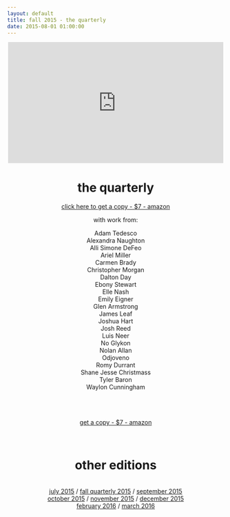 ```yaml
---
layout: default
title: fall 2015 - the quarterly
date: 2015-08-01 01:00:00
---
```

<div align="center">
    <iframe src="https://player.vimeo.com/video/152604296" width="500" height="281" frameborder="0" webkitallowfullscreen mozallowfullscreen allowfullscreen></iframe>
    <p><h1>the quarterly</h1></p>
    <a href="http://amzn.com/1516945794">click here to get a copy - $7 - amazon</a>
    <p align="center">with work from:</p>
    <p>Adam Tedesco<br>
    Alexandra Naughton<br>
    Alli Simone DeFeo<br>
    Ariel Miller<br>
    Carmen Brady<br>
    Christopher Morgan<br>
    Dalton Day<br>
    Ebony Stewart<br>
    Elle Nash<br>
    Emily Eigner<br>
    Glen Armstrong<br>
    James Leaf<br>
    Joshua Hart<br>
    Josh Reed<br>
    Luis Neer<br>
    No Glykon<br>
    Nolan Allan<br>
    Odjoveno<br>
    Romy Durrant<br>
    Shane Jesse Christmass<br>
    Tyler Baron<br>
    Waylon Cunningham</p>
    <br><br><br>
    <a href="http://amzn.com/1516945794">get a copy - $7 - amazon</a>
    <br><br><br>
    <h1><a class = "ts">other editions</a></h1><br>
    <a href="../july2015/">july 2015</a> / <a href="../fall2015/">fall quarterly 2015</a> / <a href="../september2015/">september 2015</a> <br> <a href="../october2015/">october 2015</a> / <a href="../november2015/">november 2015</a> / <a href="../december2015/">december 2015</a> <br> <a href="../february2016/">february 2016</a> / <a href="../march2016">march 2016</a>
</div>